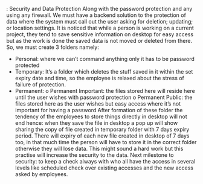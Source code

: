 : Security and Data Protection
Along with the password protection and any using any firewall. We must have a backend solution to the protection of data where the system must call out the user asking for deletion; updating; or location settings.
It is noticed that while a person is working on a current project, they tend to save sensitive information on desktop for easy access but as the work is done the saved data is not moved or deleted from there. So, we must create 3 folders namely:
-	Personal: where we can’t command anything only it has to be password protected
-	Temporary: It’s a folder which deletes the stuff saved in it within the set expiry date and time, so the employee is relaxed about the stress of failure of protection.
-	Permanent:
o	Permanent Important: the files stored here will reside here until the user wishes with password protection
o	Permanent Public: the files stored here as the user wishes but easy access where it’s not important for having a password
After formation of these folder the tendency of the employees to store things directly in desktop will not end hence:  when they save the file in desktop a pop up will show sharing the copy of file created in temporary folder with 7 days expiry period. There will expiry of each new file created in desktop of 7 days too, in that much time the person will have to store it in the correct folder otherwise they will lose data.
This might sound a hard work but this practise will increase the security to the data.
Next milestone to security: to keep a check always with who all have the access in several levels like scheduled check over existing accesses and the new access asked by employees. 
